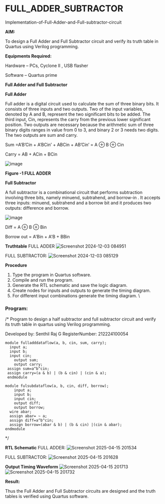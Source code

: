 # FULL_ADDER_SUBTRACTOR

Implementation-of-Full-Adder-and-Full-subtractor-circuit

**AIM:**

To design a Full Adder and Full Subtractor circuit and verify its truth table in Quartus using Verilog programming.

**Equipments Required:**

Hardware – PCs, Cyclone II , USB flasher

Software – Quartus prime

**Full Adder and Full Subtractor**

**Full Adder**

Full adder is a digital circuit used to calculate the sum of three binary bits. It consists of three inputs and two outputs. Two of the input variables, denoted by A and B, represent the two significant bits to be added. The third input, Cin, represents the carry from the previous lower significant position. Two outputs are necessary because the arithmetic sum of three binary digits ranges in value from 0 to 3, and binary 2 or 3 needs two digits. The two outputs are sum and carry.

Sum =A’B’Cin + A’BCin’ + ABCin + AB’Cin’ = A ⊕ B ⊕ Cin 

Carry = AB + ACin + BCin

![image](https://github.com/naavaneetha/FULL_ADDER_SUBTRACTOR/assets/154305477/0f30ba51-5ffb-4198-845f-18e054f675e7)

**Figure -1 FULL ADDER**

**Full Subtractor**

A full subtractor is a combinational circuit that performs subtraction involving three bits, namely minuend, subtrahend, and borrow-in . It accepts three inputs: minuend, subtrahend and a borrow bit and it produces two outputs: difference and borrow.

![image](https://github.com/naavaneetha/FULL_ADDER_SUBTRACTOR/assets/154305477/02b24f51-ab51-4304-9ad6-7b81ffc1ead5)

Diff = A ⊕ B ⊕ Bin 

Borrow out = A'Bin + A'B + BBin

**Truthtable**
FULL ADDER
![Screenshot 2024-12-03 084951](https://github.com/user-attachments/assets/b5503988-febf-45f6-ad30-e2ceb5a965b4)

FULL SUBTRACTOR:
![Screenshot 2024-12-03 085129](https://github.com/user-attachments/assets/871e08c6-0069-442d-96e6-fad712715614)

**Procedure**
1. Type the program in Quartus software.
2. Compile and run the program.
3. Generate the RTL schematic and save the logic diagram.
4. Create nodes for inputs and outputs to generate the timing diagram.
5. For different input combinations generate the timing diagram.
\

### **Program:**

/* Program to design a half subtractor and full subtractor circuit and verify its truth table in quartus using Verilog programming.

Developed by: Senthil Raj G
RegisterNumber: 212224100054

```
module fulladddataflow(a, b, cin, sum, carry); 
  input a; 
  input b;
  input cin; 
    output sum; 
    output carry; 
 assign sum=a^b^cin; 
 assign carry=(a & b) | (b & cin) | (cin & a); 
 endmodule
```
```
module fulsubdataflow(a, b, cin, diff, borrow); 
    input a; 
    input b; 
    input cin; 
    output diff; 
    output borrow; 
  wire abar; 
  assign abar= ~ a; 
  assign diff=a^b^cin; 
  assign borrow=(abar & b) | (b & cin) |(cin & abar); 
endmodule
```
*/

**RTL Schematic**
FULL ADDER: 
![Screenshot 2025-04-15 201534](https://github.com/user-attachments/assets/1df6f165-560f-45ab-96b4-5f2e20a609a8)


FULL SUBTRACTOR: 
![Screenshot 2025-04-15 201628](https://github.com/user-attachments/assets/427586cf-ea92-42e4-9100-9ccb5158bc77)


**Output Timing Waveform**
![Screenshot 2025-04-15 201713](https://github.com/user-attachments/assets/8aea8a07-f9bb-42e1-816f-14571da51881)
![Screenshot 2025-04-15 201732](https://github.com/user-attachments/assets/19fd8280-cb90-4f48-ba4b-a0cd9391ea5d)


**Result:**

Thus the Full Adder and Full Subtractor circuits are designed and the truth tables is verified using Quartus software.
